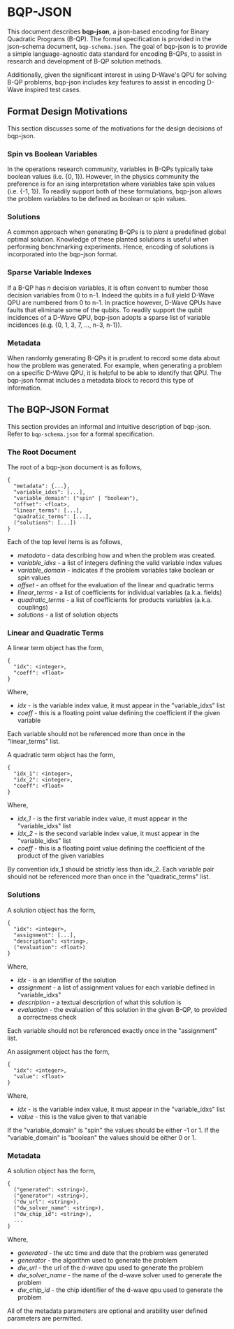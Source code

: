 # BQP-JSON

This document describes __bqp-json__, a json-based encoding for Binary Quadratic Programs (B-QP).  The formal specification is provided in the json-schema document, `bqp-schema.json`.  The goal of bqp-json is to provide a simple language-agnostic data standard for encoding B-QPs, to assist in research and development of B-QP solution methods.

Additionally, given the significant interest in using D-Wave's QPU for solving B-QP problems, bqp-json includes key features to assist in encoding D-Wave inspired test cases.

## Format Design Motivations

This section discusses some of the motivations for the design decisions of bqp-json.

### Spin vs Boolean Variables

In the operations research community, variables in B-QPs typically take boolean values (i.e. {0, 1}).  However, in the physics community the preference is for an ising interpretation where variables take spin values (i.e. {-1, 1}).  To readily support both of these formulations, bqp-json allows the problem variables to be defined as boolean or spin values.

### Solutions

A common approach when generating B-QPs is to _plant_ a predefined global optimal solution.  Knowledge of these planted solutions is useful when performing benchmarking experiments.  Hence, encoding of solutions is incorporated into the bqp-json format.

### Sparse Variable Indexes 

If a B-QP has _n_ decision variables, it is often convent to number those decision variables from 0 to n-1.  Indeed the qubits in a full yield D-Wave QPU are numbered from 0 to n-1.  In practice however, D-Wave QPUs have faults that eliminate some of the qubits.  To readily support the qubit incidences of a D-Wave QPU, bqp-json adopts a sparse list of variable incidences (e.g. {0, 1, 3, 7, ..., n-3, n-1}).

### Metadata

When randomly generating B-QPs it is prudent to record some data about how the problem was generated.  For example, when generating a problem on a specific D-Wave QPU, it is helpful to be able to identify that QPU.  The bqp-json format includes a metadata block to record this type of information.


## The BQP-JSON Format

This section provides an informal and intuitive description of bqp-json.  Refer to `bqp-schema.json` for a formal specification.


### The Root Document

The root of a bqp-json document is as follows,
```
{
  "metadata": {...},
  "variable_idxs": [...],
  "variable_domain": ("spin" | "boolean"),
  "offset": <float>,
  "linear_terms": [...],
  "quadratic_terms": [...],
  ("solutions": [...])
}
```
Each of the top level items is as follows,
* _metadata_ - data describing how and when the problem was created.
* _variable_idxs_ - a list of integers defining the valid variable index values
* _variable_domain_ - indicates if the problem variables take boolean or spin values
* _offset_ - an offset for the evaluation of the linear and quadratic terms
* _linear_terms_ - a list of coefficients for individual variables (a.k.a. fields)
* _quadratic_terms_ - a list of coefficients for products variables (a.k.a. couplings)
* _solutions_ - a list of solution objects 


### Linear and Quadratic Terms

A linear term object has the form,
```
{
  "idx": <integer>,
  "coeff": <float>
}
```
Where,
* _idx_ - is the variable index value, it must appear in the "variable_idxs" list
* _coeff_ - this is a floating point value defining the coefficient if the given variable

Each variable should not be referenced more than once in the "linear_terms" list.


A quadratic term object has the form,
```
{
  "idx_1": <integer>,
  "idx_2": <integer>,
  "coeff": <float>
}
```
Where,
* _idx_1_ - is the first variable index value, it must appear in the "variable_idxs" list
* _idx_2_ - is the second variable index value, it must appear in the "variable_idxs" list
* _coeff_ - this is a floating point value defining the coefficient of the product of the given variables

By convention idx_1 should be strictly less than idx_2.  Each variable pair should not be referenced more than once in the "quadratic_terms" list.


### Solutions

A solution object has the form,
```
{
  "idx": <integer>,
  "assignment": [...],
  "description": <string>,
  ("evaluation": <float>)
}
```
Where,
* _idx_ - is an identifier of the solution
* _assignment_ - a list of assignment values for each variable defined in "variable_idxs"
* _description_ - a textual description of what this solution is
* _evaluation_ - the evaluation of this solution in the given B-QP, to provided a correctness check

Each variable should not be referenced exactly once in the "assignment" list.


An assignment object has the form,
```
{
  "idx": <integer>,
  "value": <float>
}
```
Where,
* _idx_ - is the variable index value, it must appear in the "variable_idxs" list
* _value_ - this is the value given to that variable

If the "variable_domain" is "spin" the values should be either -1 or 1.
If the "variable_domain" is "boolean" the values should be either 0 or 1.


### Metadata
A solution object has the form,
```
{
  ("generated": <string>),
  ("generator": <string>),
  ("dw_url": <string>),
  ("dw_solver_name": <string>),
  ("dw_chip_id": <string>),
  ...
}
```
Where,
* _generated_ - the utc time and date that the problem was generated
* _generator_ - the algorithm used to generate the problem
* _dw_url_ - the url of the d-wave qpu used to generate the problem
* _dw_solver_name_ - the name of the d-wave solver used to generate the problem
* _dw_chip_id_ - the chip identifier of the d-wave qpu used to generate the problem

All of the metadata parameters are optional and arability user defined parameters are permitted. 


